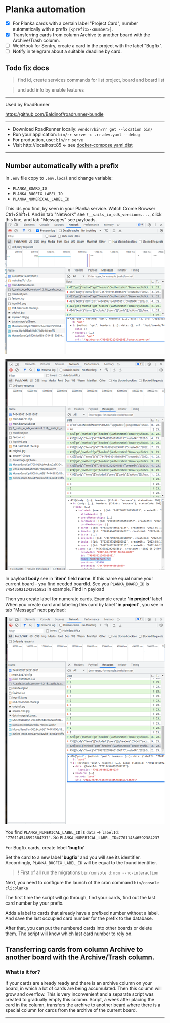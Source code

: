 # Planka automation

- [x] For Planka cards with a certain label "Project Card", number automatically with a prefix `[<prefix>-<number>]`.
- [x] Transferring cards from column Archive to another board with the Archive/Trash column.
- [ ] WebHook for Sentry, create a card in the project with the label "Bugfix".
- [ ] Notify in telegram about a suitable deadline by card.

## Todo fix docs

> find id, create services commands for list project, board and board list

> and add info by enable features

----

Used by RoadRunner

https://github.com/Baldinof/roadrunner-bundle

----

* Download RoadRunner locally: `vendor/bin/rr get --location bin/`
* Run your application: `bin/rr serve -c .rr.dev.yaml --debug`
* For production, use: `bin/rr serve`
* Visit http://localhost:85 <- see [docker-compose.yaml.dist](docker-compose.yaml.dist)

----

## Number automatically with a prefix

In `.env` file copy to `.env.local` and change variable:

- `PLANKA_BOARD_ID`
- `PLANKA_BUGFIX_LABEL_ID`
- `PLANKA_NUMERICAL_LABEL_ID`

This ids you find, by seen in your Planka service. Watch Crome Browser Ctrl+Shift+I. 
And in tab "Network" see `?__sails_io_sdk_version=....`, click this line, and tab "Messages" see payloads. 
![img.png](docs/img/01img.png)

![img.png](docs/img/03img.png)

In payload **body** see in **'item'** field **name**. 
If this name equal name your current board - you find needed boardId. 
See you `PLANKA_BOARD_ID` is `745435921242915851` in example. Find in payload 

Then you create label for numerate cards. Example create **'in project'** label
When you create card and labeling this card by label **'in project'**, you see in tab "Message"
next payload:

![img.png](docs/img/02img.png)

You find `PLANKA_NUMERICAL_LABEL_ID` is `data` -> `labelId: "770114546592384237"`.
So `PLANKA_NUMERICAL_LABEL_ID=770114546592384237`

For Bugfix cards, create lebel **'bugfix'**

Set the card to a new label **'bugfix'** and you will see its identifier.
Accordingly, `PLANKA_BUGFIX_LABEL_ID` will be equal to the found identifier.

> ! First of all run the migrations `bin/console d:m:m --no-interaction`

Next, you need to configure the launch of the cron command `bin/console cli:planka`

The first time the script will go through, find your cards, find out the last card number by your prefix.

Adds a label to cards that already have a prefixed number without a label.
And save the last occupied card number for the prefix to the database.

After that, you can put the numbered cards into other boards or delete them.
The script will know which last card number to rely on.

## Transferring cards from column Archive to another board with the Archive/Trash column.

### What is it for?

If your cards are already ready and there is an archive column on your board, in which 
a lot of cards are being accumulated. Then this column will grow and overflow. 
This is very inconvenient and a separate script was created to gradually empty this column. 
Script, a week after placing the card in the column, transfers the archive to another beard where 
there is a special column for cards from the archive of the current board.

----
